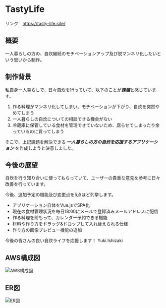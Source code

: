 # TastyLife

リンク　https://tasty-life.site/

概要
---
一人暮らしの方の、自炊継続のモチベーションアップ及び脱マンネリ化したいという思いから制作。  


制作背景
---

私自身一人暮らしで、日々自炊を行っていて、以下のことが***課題***と感じています。

1. 作る料理がマンネリ化してしまい、モチベーションが下がり、自炊を突然やめてしまう
2. 一人暮らしの自炊についての相談できる機会がない
3. 冷蔵庫に保管している食材を管理できていないため、腐らせてしまったり余っているのに買ってしまう

そこで、上記課題を解決できる ***一人暮らしの方の自炊を応援するアプリケーション*** を作成しようと決意しました。


今後の展望
---

自炊を行う知り合いに使ってもらっていて、ユーザーの貴重な意見を参考に日々改善を行っています。

今後、追加予定の機能及び変更点を5点ほど列挙します。
- アプリケーション自体をVue.jsでSPA化
- 現在の食材管理状況を毎日18:00にメールで登録済みメールアドレスに配信
- 作る料理を前もって、カレンダー予約できる機能
- 材料や作り方をドラッグ&ドロップして入れ替えられる仕様
- 作り方の画像プレビュー機能の追加

今後の皆さんの良い自炊ライフを応援します！
Yuki.Ishizaki


AWS構成図
---
<img src="https://github.com/YukiIshizaki0525/TastyLife/blob/master/app/assets/images/TastyLife.jpg" alt="AWS構成図" >

ER図
---
<img src="https://github.com/YukiIshizaki0525/TastyLife/blob/master/app/assets/images/ER_TastyLife.svg" alt="ER図" >


